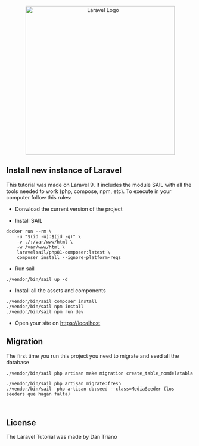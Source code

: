 <p align="center"><a href="https://laravel.com" target="_blank"><img src="https://raw.githubusercontent.com/laravel/art/master/logo-lockup/5%20SVG/2%20CMYK/1%20Full%20Color/laravel-logolockup-cmyk-red.svg" width="400" alt="Laravel Logo"></a></p>

## Install new instance of Laravel

This tutorial was made on Laravel 9. It includes the module SAIL with all the tools needed to work (php, compose, npm, etc). To execute in your computer follow this rules:

- Donwload the current version of the project

- Install SAIL
````
docker run --rm \
    -u "$(id -u):$(id -g)" \
    -v ./:/var/www/html \
    -w /var/www/html \
    laravelsail/php81-composer:latest \
    composer install --ignore-platform-reqs
````

- Run sail
````
./vendor/bin/sail up -d
````

- Install all the assets and components
````
./vendor/bin/sail composer install
./vendor/bin/sail npm install
./vendor/bin/sail npm run dev
````

- Open your site on [https://localhost](https://localhost) 


## Migration

The first time you run this project you need to migrate and seed all the database

````
./vendor/bin/sail php artisan make migration create_table_nomdelatabla   

./vendor/bin/sail php artisan migrate:fresh   
./vendor/bin/sail  php artisan db:seed --class=MediaSeeder (los seeders que hagan falta)



````

## License

The Laravel Tutorial was made by Dan Triano